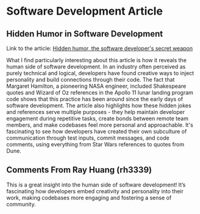 # Software Development Article 

## Hidden Humor in Software Development

Link to the article: [Hidden humor, the software developer's secret weapon](https://techxplore.com/news/2024-06-hidden-humor-software-secret-weapon.html)

What I find particularly interesting about this article is how it reveals the human side of software development. In an industry often perceived as purely technical and logical, developers have found creative ways to inject personality and build connections through their code. The fact that Margaret Hamilton, a pioneering NASA engineer, included Shakespeare quotes and Wizard of Oz references in the Apollo 11 lunar landing program code shows that this practice has been around since the early days of software development. The article also highlights how these hidden jokes and references serve multiple purposes - they help maintain developer engagement during repetitive tasks, create bonds between remote team members, and make codebases feel more personal and approachable. It's fascinating to see how developers have created their own subculture of communication through test inputs, commit messages, and code comments, using everything from Star Wars references to quotes from Dune. 

## Comments From Ray Huang (rh3339)
This is a great insight into the human side of software development! It’s fascinating how developers embed creativity and personality into their work, making codebases more engaging and fostering a sense of community.
